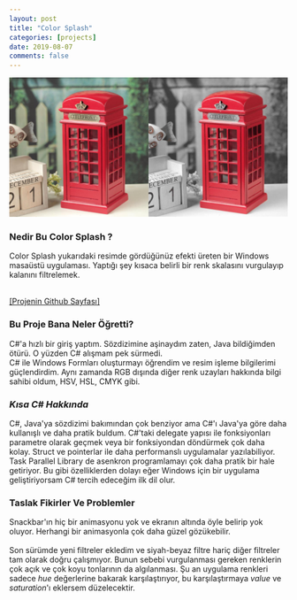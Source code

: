 ```yaml
---
layout: post
title: "Color Splash"
categories: [projects]
date: 2019-08-07
comments: false
---
```


![ScreenShot](https://github.com/aeren108/color_splash/blob/master/pics/telefon_ornek.jpg?raw=true)

### **Nedir Bu Color Splash ?**
Color Splash yukarıdaki resimde gördüğünüz efekti üreten bir Windows masaüstü uygulaması. Yaptığı şey kısaca belirli bir renk skalasını vurgulayıp kalanını filtrelemek.<br><br>

[[Projenin Github Sayfası]](https://github.com/aeren108/color_splash)

### **Bu Proje Bana Neler Öğretti?**
C#'a hızlı bir giriş yaptım. Sözdizimine aşinaydım zaten, Java bildiğimden ötürü. O yüzden C# alışmam pek sürmedi.<br>
C# ile Windows Formları oluşturmayı öğrendim ve resim işleme bilgilerimi güçlendirdim. Aynı zamanda RGB dışında diğer renk uzayları hakkında bilgi sahibi oldum, HSV, HSL, CMYK gibi.

### *Kısa C# Hakkında*
C#, Java'ya sözdizimi bakımından çok benziyor ama C#'ı Java'ya göre daha kullanışlı ve daha pratik buldum. C#'taki delegate yapısı ile fonksiyonları parametre olarak geçmek veya bir fonksiyondan döndürmek çok daha kolay. Struct ve pointerlar ile daha performanslı uygulamalar yazılabiliyor. Task Parallel Library de asenkron programlamayı çok daha pratik bir hale getiriyor. Bu gibi özelliklerden dolayı eğer Windows için bir uygulama geliştiriyorsam C# tercih edeceğim ilk dil olur.

### **Taslak Fikirler Ve Problemler**
Snackbar'ın hiç bir animasyonu yok ve ekranın altında öyle belirip yok oluyor. Herhangi bir animasyonla çok daha güzel gözükebilir.<br><br>
Son sürümde yeni filtreler ekledim ve siyah-beyaz filtre hariç diğer filtreler tam olarak doğru çalışmıyor. Bunun sebebi vurgulanması gereken renklerin çok açık ve çok koyu tonlarının da algılanması. Şu an uygulama renkleri sadece <i>hue</i> değerlerine bakarak karşılaştırıyor, bu karşılaştırmaya <i>value </i> ve <i>saturation</i>'ı eklersem düzelecektir.
